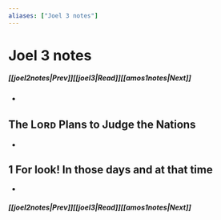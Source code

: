 ```yaml
---
aliases: ["Joel 3 notes"]
---
```

# Joel 3 notes
##### <span class=arrow-left></span>[[joel2notes|Prev]]<span class=navigation-separator></span>[[joel3|Read]]<span class=navigation-separator></span>[[amos1notes|Next]]<span class=arrow-right></span>
- 
## The Lᴏʀᴅ Plans to Judge the Nations
- 
## 1 For look! In those days and at that time
- 
##### <span class=arrow-left></span>[[joel2notes|Prev]]<span class=navigation-separator></span>[[joel3|Read]]<span class=navigation-separator></span>[[amos1notes|Next]]<span class=arrow-right></span>